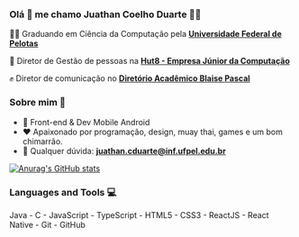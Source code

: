 
### Olá 👋 me chamo Juathan Coelho Duarte 👨‍💻


👨‍🎓 Graduando em Ciência da Computação pela **[Universidade Federal de Pelotas](https://portal.ufpel.edu.br/)** 

💚 Diretor de Gestão de pessoas na **[Hut8 - Empresa Júnior da Computação](http://www.hut8.com.br/)**

✊ Diretor de comunicação no **[Diretório Acadêmico Blaise Pascal](https://www.instagram.com/dabp_computacao/)**

### Sobre mim :eyes:

- :dart: Front-end & Dev Mobile Android   
- :heart: Apaixonado por programação, design, muay thai, games e um bom chimarrão.
- :e-mail: Qualquer dúvida: **[juathan.cduarte@inf.ufpel.edu.br](juathan.cduarte@inf.ufpel.edu.br)**

[![Anurag's GitHub stats](https://github-readme-stats.vercel.app/api?username=juathanduarte)](https://github.com/juathanduarte/github-readme-stats)

### Languages and Tools :computer:

Java - C - JavaScript - TypeScript - HTML5 - CSS3 - ReactJS - React Native - Git - GitHub
